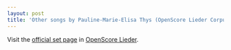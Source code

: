 ```yaml
---
layout: post
title: 'Other songs by Pauline-Marie-Elisa Thys (OpenScore Lieder Corpus)'
---
```


Visit the [official set page] in [OpenScore Lieder].

[official set page]: https://musescore.com/openscore-lieder-corpus/sets/5107708
[OpenScore Lieder]: https://musescore.com/openscore-lieder-corpus

